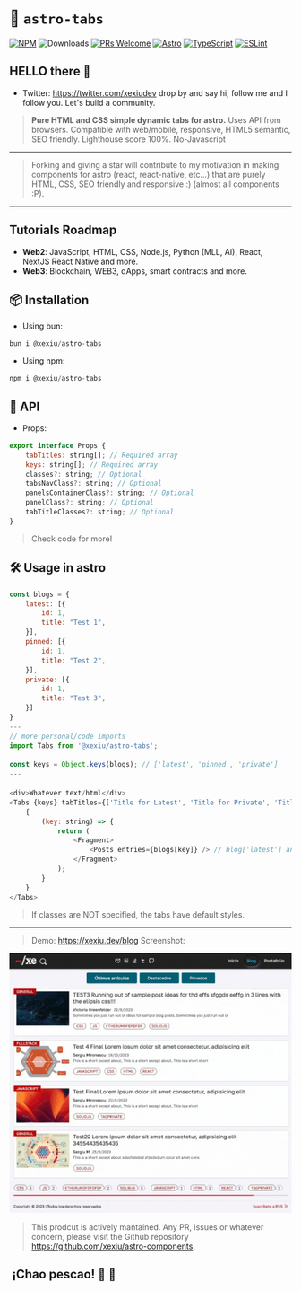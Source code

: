 # 🚀 `astro-tabs`

[![NPM](https://img.shields.io/npm/v/@xexiu/astro-tabs)](https://www.npmjs.com/package/@xexiu/astro-tabs)
![Downloads](https://img.shields.io/npm/dt/@xexiu/astro-tabs.svg)
[![PRs Welcome](https://img.shields.io/badge/PRs-welcome-brightgreen.svg)](https://github.com/xexiu/astro-components/pulls)
[![Astro](https://img.shields.io/badge/Astro-333333.svg?logo=astro)](https://astro.build)
[![TypeScript](https://img.shields.io/badge/TypeScript-333333.svg?logo=typescript)](http://www.typescriptlang.org/)
[![ESLint](https://img.shields.io/badge/ESLint-3A33D1?logo=eslint)](https://eslint.org)

## HELLO there 👋

- Twitter: <https://twitter.com/xexiudev> drop by and say hi, follow me and I follow you. Let's build a community.

> **Pure HTML and CSS simple dynamic tabs for astro.** Uses API from browsers. Compatible with web/mobile, responsive, HTML5 semantic, SEO friendly. Lighthouse score 100%. No-Javascript
---
> Forking and giving a star will contribute to my motivation in making components for astro (react, react-native, etc...) that are purely HTML, CSS, SEO friendly and responsive :) (almost all components :P).
---

## Tutorials Roadmap

- **Web2**: JavaScript, HTML, CSS, Node.js, Python (MLL, AI), React, NextJS React Native and more.
- **Web3**: Blockchain, WEB3, dApps, smart contracts and more.

## 📦 Installation

- Using bun:

``` javascript
bun i @xexiu/astro-tabs
```

- Using npm:

```javascript
npm i @xexiu/astro-tabs
```

## 🔁 API

- Props:

```javascript
export interface Props {
    tabTitles: string[]; // Required array
    keys: string[]; // Required array
    classes?: string; // Optional
    tabsNavClass?: string; // Optional
    panelsContainerClass?: string; // Optional
    panelClass?: string; // Optional
    tabTitleClasses?: string; // Optional
}
```

> Check code for more!

## 🛠 Usage in astro

```javascript
const blogs = {
    latest: [{
        id: 1,
        title: "Test 1",
    }],
    pinned: [{
        id: 1,
        title: "Test 2",
    }],
    private: [{
        id: 1,
        title: "Test 3",
    }]
}
---
// more personal/code imports
import Tabs from '@xexiu/astro-tabs';

const keys = Object.keys(blogs); // ['latest', 'pinned', 'private']
---

<div>Whatever text/html</div>
<Tabs {keys} tabTitles={['Title for Latest', 'Title for Private', 'Title for Pinned']}>
    {
        (key: string) => {
            return (
                <Fragment>
                    <Posts entries={blogs[key]} /> // blog['latest'] and so on (map internally over keys)
                </Fragment>
            );
        }
    }
</Tabs>
```

> If classes are NOT specified, the tabs have default styles.
---
> Demo: <https://xexiu.dev/blog>
> Screenshot:
<img src="../astro-tabs/src/assets/images/demo_astro_tabs.gif" alt="Demo Screenshot">

> This prodcut is actively mantained. Any PR, issues or whatever concern, please visit the Github repository <https://github.com/xexiu/astro-components>.

##  ¡Chao pescao! 👋 🐠
